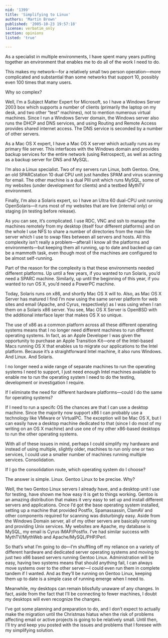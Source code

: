 ```yaml
---
nid: '1399'
title: 'Simplifying to Linux'
authors: 'Martin Brown'
published: '2005-10-23 19:57:18'
license: verbatim_only
section: opinions
listed: 'true'

---
```

As a specialist in multiple environments, I have spent many years putting together an environment that enables me to do all of the work I need to do.

This makes my network—for a relatively small two person operation—more complicated and substantial than some networks that support 10, possibly even 100 times that many users.

Why so complex?

Well, I’m a Subject Matter Expert for Microsoft, so I have a Windows Server 2003 box which supports a number of clients (primarily the laptop on my desk, and two other “test” machines), not to mention numerous virtual machines. Since I run a Windows Server domain, the Windows server also runs the DHCP and DNS services, and using Routing and Remote Access provides shared internet access. The DNS service is seconded by a number of other servers.

As a Mac OS X expert, I have a Mac OS X server which actually runs as my primary file server. This interfaces with the Windows domain and provides backup services for the entire network (using Retrospect), as well as acting as a backup server for DNS and MySQL.

I’m also a Linux specialist. Two of my servers run Linux, both Gentoo. One, an old SPARCstation 10 dual CPU unit just handles SPAM and virus scanning for email. The other machine is a dual PIII unit which runs MySQL, some of my websites (under development for clients) and a testbed MythTV environment.

Finally, I’m also a Solaris expert, so I have an Ultra 60 dual-CPU unit running OpenSolaris—it runs most of my websites that are live (internal only) or staging (in testing before release).

As you can see, it’s complicated. I use RDC, VNC and ssh to manage the machines remotely from my desktop (itself four different platforms) and on the whole I use NFS to share a number of directories from the main file server which I use to swap files between all servers and hosts. All this complexity isn’t really a problem—afterall I know all the platforms and environments—but keeping them all running, up to date and backed up can be a mammoth task, even though most of the machines are configured to be almost self-running.

Part of the reason for the complexity is that these environments needed different platforms. Up until a few years, if you wanted to run Solaris, you’d need a SPARC machine. Similarly, up until the beginning of this year, if you wanted to run OS X, you’d need a PowerPC machine.

Today, Solaris runs on x86, and shortly Mac OS X will to. Also, as Mac OS X Server has matured I find I’m now using the same server platform for web sites and email (Apache, and Cyrus, respectively) as I was using when I ran them on a Solaris x86 server. You see, Mac OS X Server is OpenBSD with the additional interface layer that makes OS X so unique.

The use of x86 as a common platform across all these different operating systems means that I no longer need different machines to run different operating systems. In fact, as an Apple Developer I was given the opportunity to purchase an Apple Transition Kit—one of the Intel-based Macs running OS X that enables us to migrate our applications to the Intel platform. Because it’s a straightforward Intel machine, it also runs Windows. And Linux. And Solaris.

I no longer need a wide range of separate machines to run the operating systems I need to support, I just need enough Intel machines available to enable me to run the operating system I need to do the testing, development or investigation I require.

If I eliminate the need for different hardware platforms—could I do the same for operating systems?

If I need to run a specifc OS the chances are that I can use a desktop machine. Since the majority now support x86 I can probably use a technology like VMware or VirtualPC. The exception will be Mac OS X, but I can easily have a desktop machine dedicated to that (since I do most of my writing on an OS X machine) and use one of my other x86-based desktops to run the other operating systems.

With all of these issues in mind, perhaps I could simplify my hardware and instead of using multiple, slightly older, machines to run only one or two services, I could use a smaller number of machines running multiple services. Consolidation.

If I go the consolidation route, which operating system do I choose?

The answer is simple. Linux. Gentoo Linux to be precise. Why?

Well, the two Gentoo Linux servers I already have, and a desktop unit I use for testing, have shown me how easy it is get to things working. Gentoo is an amazing distribution that makes it very easy to set up and install different servers and applications. Once I’d got the base operating system installed, setting up a machine that provided Postfix, Spamassassin, ClamAV and other components required for scanning was disturbingly easy. Aside from the Windows Domain server, all of my other servers are basically running and providing Unix services. My websites are Apache, my database is MySQL, my email is Cyrus IMAP/Postfix. I’ve had similar success with MythTV/MythWeb and Apache/MySQL/PHP/Perl.

So that’s what I’m going to do—I’m shuffling off my reliance on a variety of different hardware and dedicated server operating systems and moving to just two x86 based servers running Gentoo Linux. Administration will be easy, having two systems means that should anything fail, I can always move systems over to the other server—I could even run them in complete tandem if I wanted. And as they’ll be running on Gentoo Linux, keeping them up to date is a simple case of running emerge when I need to.

Meanwhile, my desktops can remain blissfully unaware of any changes. In fact, aside from the fact that I’ll be connecting to fewer machines, I doubt my desktops will even recognize the changes.

I’ve got some planning and preparation to do, and I don’t expect to actually make the migration until the Christmas hiatus when the risk of problems affecting email or active projects is going to be relatively small. Until then, I’ll try and keep you posted with the issues and problems that I foresee with my simplifying solution.

